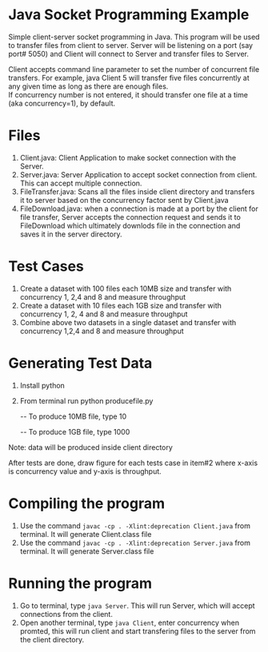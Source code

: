 # Java Socket Programming Example

Simple client-server socket programming in Java. This program will be used to transfer files from client to server. 
Server will be listening on a port (say port# 5050) and Client will connect to Server and transfer files to Server. 

Client accepts command line parameter to set the number of concurrent file transfers. 
For example, java Client 5 will transfer five files concurrently at any given time as long as there are enough files.  
If concurrency number is not entered, it should transfer one file at a time (aka concurrency=1), by default.

# Files
1. Client.java: Client Application to make socket connection with the Server.
2. Server.java: Server Application to accept socket connection from client. This can accept multiple connection.
3. FileTransfer.java: Scans all the files inside client directory and transfers it to server based on the concurrency factor sent by Client.java
4. FileDownload.java: when a connection is made at a port by the client for file transfer, Server accepts the connection request and sends it to FileDownload which ultimately downlods file in the connection and saves it in the server directory.

# Test Cases

1. Create a dataset with 100 files each 10MB size and transfer with concurrency 1, 2,4 and 8 and measure throughput
2. Create a dataset with 10 files each 1GB size and transfer with concurrency 1, 2, 4 and 8 and measure throughput
3. Combine above two datasets in a single dataset and transfer with concurrency 1,2,4 and 8 and measure throughput

# Generating Test Data 
1. Install python
2. From terminal run python producefile.py

    -- To produce 10MB file, type 10

    -- To produce 1GB file, type 1000

Note: data will be produced inside client directory

After tests are done, draw figure for each tests case in item#2 where x-axis is concurrency value and y-axis is throughput.

# Compiling the program
 1. Use the command `javac -cp . -Xlint:deprecation Client.java` from terminal. It will generate Client.class file
 2. Use the command `javac -cp . -Xlint:deprecation Server.java` from terminal. It will generate Server.class file
 
 # Running the program
 1. Go to terminal, type `java Server`. This will run Server, which will accept connections from the client.
 2. Open another terminal, type `java Client`, enter concurrency when promted, this will run client and start transfering files to the server from the client directory.
 
